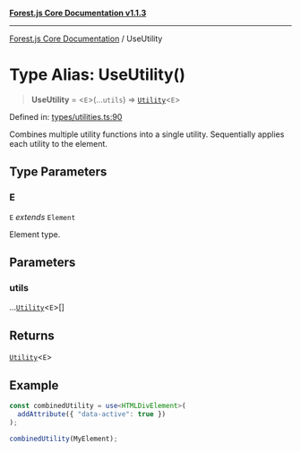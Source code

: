 [**Forest.js Core Documentation v1.1.3**](../README.md)

***

[Forest.js Core Documentation](../README.md) / UseUtility

# Type Alias: UseUtility()

> **UseUtility** = \<`E`\>(...`utils`) => [`Utility`](Utility.md)\<`E`\>

Defined in: [types/utilities.ts:90](https://github.com/GrangbelrLurain/forest-js/blob/bdde5e53b4a2b124cb391dbc48a1becdc370cd3d/packages/core/src/types/utilities.ts#L90)

Combines multiple utility functions into a single utility.
Sequentially applies each utility to the element.

## Type Parameters

### E

`E` *extends* `Element`

Element type.

## Parameters

### utils

...[`Utility`](Utility.md)\<`E`\>[]

## Returns

[`Utility`](Utility.md)\<`E`\>

## Example

```ts
const combinedUtility = use<HTMLDivElement>(
  addAttribute({ "data-active": true })
);

combinedUtility(MyElement);
```
